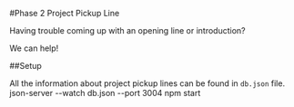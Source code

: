 #Phase 2 Project Pickup Line

Having trouble coming up with an opening line or introduction? 

We can help! 

##Setup 

All the information about project pickup lines can be found in `db.json` file.  
json-server --watch db.json --port 3004
npm start
